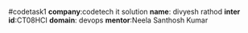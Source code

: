 #codetask1
**company**:codetech it solution
**name**: divyesh rathod
**inter id**:CT08HCI
**domain**: devops
**mentor**:Neela Santhosh Kumar 

##
